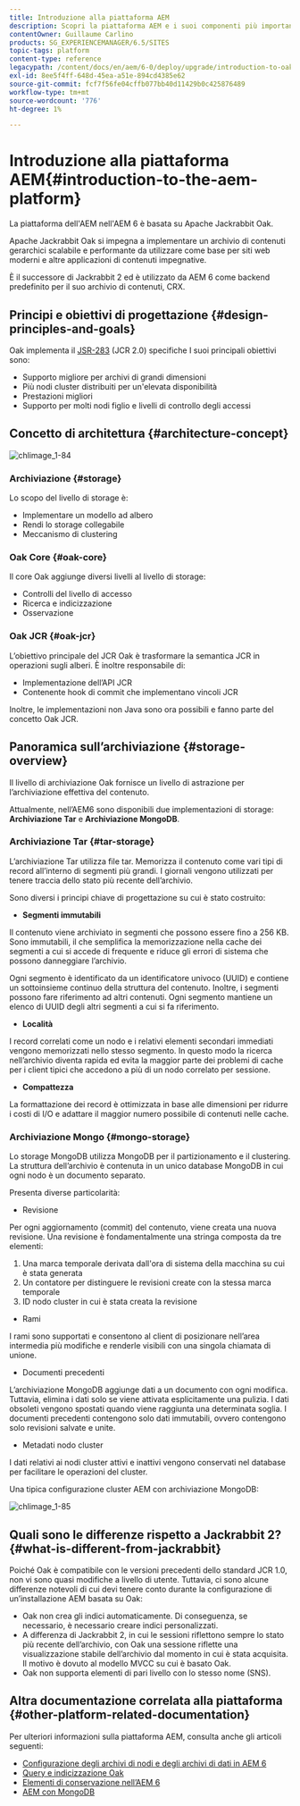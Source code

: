 ```yaml
---
title: Introduzione alla piattaforma AEM
description: Scopri la piattaforma AEM e i suoi componenti più importanti, inclusa l’installazione e la distribuzione di Adobe Experience Manager 6.5, nonché la relativa architettura, inclusa la distribuzione cloud Adobe Managed Services.
contentOwner: Guillaume Carlino
products: SG_EXPERIENCEMANAGER/6.5/SITES
topic-tags: platform
content-type: reference
legacypath: /content/docs/en/aem/6-0/deploy/upgrade/introduction-to-oak
exl-id: 8ee5f4ff-648d-45ea-a51e-894cd4385e62
source-git-commit: fcf7f56fe04cffb077bb40d11429b0c425876489
workflow-type: tm+mt
source-wordcount: '776'
ht-degree: 1%

---
```



# Introduzione alla piattaforma AEM{#introduction-to-the-aem-platform}

La piattaforma dell&#39;AEM nell&#39;AEM 6 è basata su Apache Jackrabbit Oak.

Apache Jackrabbit Oak si impegna a implementare un archivio di contenuti gerarchici scalabile e performante da utilizzare come base per siti web moderni e altre applicazioni di contenuti impegnative.

È il successore di Jackrabbit 2 ed è utilizzato da AEM 6 come backend predefinito per il suo archivio di contenuti, CRX.

## Principi e obiettivi di progettazione {#design-principles-and-goals}

Oak implementa il [JSR-283](https://jcp.org/en/jsr/detail?id=283) (JCR 2.0) specifiche I suoi principali obiettivi sono:

* Supporto migliore per archivi di grandi dimensioni
* Più nodi cluster distribuiti per un&#39;elevata disponibilità
* Prestazioni migliori
* Supporto per molti nodi figlio e livelli di controllo degli accessi

## Concetto di architettura {#architecture-concept}

![chlimage_1-84](assets/chlimage_1-84.png)

### Archiviazione {#storage}

Lo scopo del livello di storage è:

* Implementare un modello ad albero
* Rendi lo storage collegabile
* Meccanismo di clustering

### Oak Core {#oak-core}

Il core Oak aggiunge diversi livelli al livello di storage:

* Controlli del livello di accesso
* Ricerca e indicizzazione
* Osservazione

### Oak JCR {#oak-jcr}

L’obiettivo principale del JCR Oak è trasformare la semantica JCR in operazioni sugli alberi. È inoltre responsabile di:

* Implementazione dell’API JCR
* Contenente hook di commit che implementano vincoli JCR

Inoltre, le implementazioni non Java sono ora possibili e fanno parte del concetto Oak JCR.

## Panoramica sull’archiviazione {#storage-overview}

Il livello di archiviazione Oak fornisce un livello di astrazione per l’archiviazione effettiva del contenuto.

Attualmente, nell’AEM6 sono disponibili due implementazioni di storage: **Archiviazione Tar** e **Archiviazione MongoDB**.

### Archiviazione Tar {#tar-storage}

L’archiviazione Tar utilizza file tar. Memorizza il contenuto come vari tipi di record all’interno di segmenti più grandi. I giornali vengono utilizzati per tenere traccia dello stato più recente dell’archivio.

Sono diversi i principi chiave di progettazione su cui è stato costruito:

* **Segmenti immutabili**

Il contenuto viene archiviato in segmenti che possono essere fino a 256 KB. Sono immutabili, il che semplifica la memorizzazione nella cache dei segmenti a cui si accede di frequente e riduce gli errori di sistema che possono danneggiare l’archivio.

Ogni segmento è identificato da un identificatore univoco (UUID) e contiene un sottoinsieme continuo della struttura del contenuto. Inoltre, i segmenti possono fare riferimento ad altri contenuti. Ogni segmento mantiene un elenco di UUID degli altri segmenti a cui si fa riferimento.

* **Località**

I record correlati come un nodo e i relativi elementi secondari immediati vengono memorizzati nello stesso segmento. In questo modo la ricerca nell’archivio diventa rapida ed evita la maggior parte dei problemi di cache per i client tipici che accedono a più di un nodo correlato per sessione.

* **Compattezza**

La formattazione dei record è ottimizzata in base alle dimensioni per ridurre i costi di I/O e adattare il maggior numero possibile di contenuti nelle cache.

### Archiviazione Mongo {#mongo-storage}

Lo storage MongoDB utilizza MongoDB per il partizionamento e il clustering. La struttura dell’archivio è contenuta in un unico database MongoDB in cui ogni nodo è un documento separato.

Presenta diverse particolarità:

* Revisione

Per ogni aggiornamento (commit) del contenuto, viene creata una nuova revisione. Una revisione è fondamentalmente una stringa composta da tre elementi:

1. Una marca temporale derivata dall&#39;ora di sistema della macchina su cui è stata generata
1. Un contatore per distinguere le revisioni create con la stessa marca temporale
1. ID nodo cluster in cui è stata creata la revisione

* Rami

I rami sono supportati e consentono al client di posizionare nell’area intermedia più modifiche e renderle visibili con una singola chiamata di unione.

* Documenti precedenti

L’archiviazione MongoDB aggiunge dati a un documento con ogni modifica. Tuttavia, elimina i dati solo se viene attivata esplicitamente una pulizia. I dati obsoleti vengono spostati quando viene raggiunta una determinata soglia. I documenti precedenti contengono solo dati immutabili, ovvero contengono solo revisioni salvate e unite.

* Metadati nodo cluster

I dati relativi ai nodi cluster attivi e inattivi vengono conservati nel database per facilitare le operazioni del cluster.

Una tipica configurazione cluster AEM con archiviazione MongoDB:

![chlimage_1-85](assets/chlimage_1-85.png)

## Quali sono le differenze rispetto a Jackrabbit 2? {#what-is-different-from-jackrabbit}

Poiché Oak è compatibile con le versioni precedenti dello standard JCR 1.0, non vi sono quasi modifiche a livello di utente. Tuttavia, ci sono alcune differenze notevoli di cui devi tenere conto durante la configurazione di un’installazione AEM basata su Oak:

* Oak non crea gli indici automaticamente. Di conseguenza, se necessario, è necessario creare indici personalizzati.
* A differenza di Jackrabbit 2, in cui le sessioni riflettono sempre lo stato più recente dell’archivio, con Oak una sessione riflette una visualizzazione stabile dell’archivio dal momento in cui è stata acquisita. Il motivo è dovuto al modello MVCC su cui è basato Oak.
* Oak non supporta elementi di pari livello con lo stesso nome (SNS).

## Altra documentazione correlata alla piattaforma {#other-platform-related-documentation}

Per ulteriori informazioni sulla piattaforma AEM, consulta anche gli articoli seguenti:

* [Configurazione degli archivi di nodi e degli archivi di dati in AEM 6](/help/sites-deploying/data-store-config.md)
* [Query e indicizzazione Oak](/help/sites-deploying/queries-and-indexing.md)
* [Elementi di conservazione nell’AEM 6](/help/sites-deploying/storage-elements-in-aem-6.md)
* [AEM con MongoDB](/help/sites-deploying/aem-with-mongodb.md)
